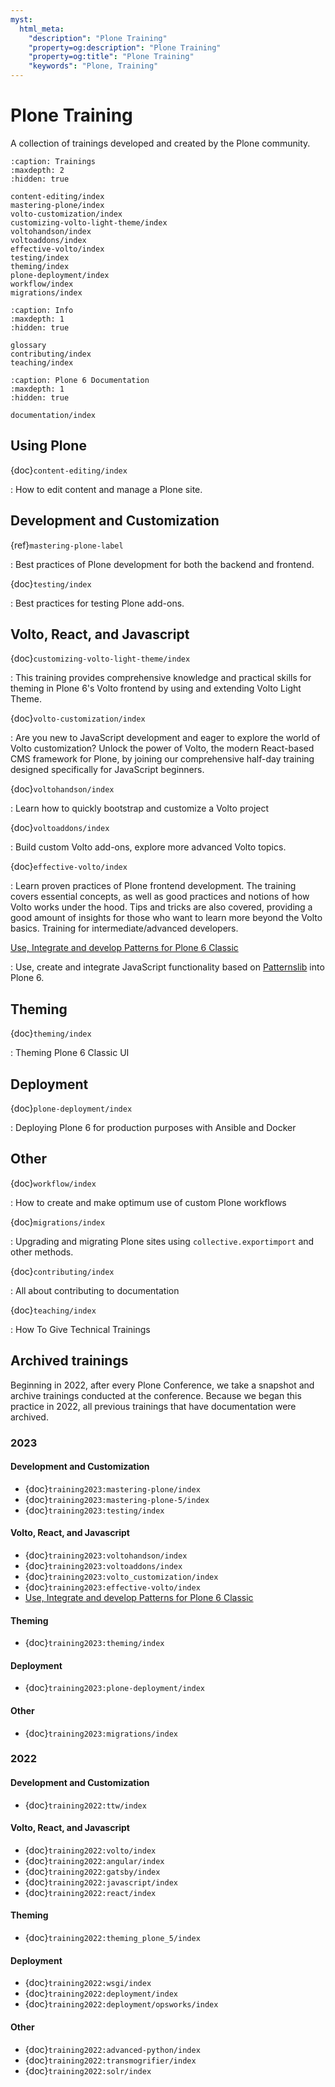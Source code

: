 ```yaml
---
myst:
  html_meta:
    "description": "Plone Training"
    "property=og:description": "Plone Training"
    "property=og:title": "Plone Training"
    "keywords": "Plone, Training"
---
```


# Plone Training

A collection of trainings developed and created by the Plone community.

```{toctree}
:caption: Trainings
:maxdepth: 2
:hidden: true

content-editing/index
mastering-plone/index
volto-customization/index
customizing-volto-light-theme/index
voltohandson/index
voltoaddons/index
effective-volto/index
testing/index
theming/index
plone-deployment/index
workflow/index
migrations/index
```

```{toctree}
:caption: Info
:maxdepth: 1
:hidden: true

glossary
contributing/index
teaching/index
```

```{toctree}
:caption: Plone 6 Documentation
:maxdepth: 1
:hidden: true

documentation/index
```

## Using Plone
{doc}`content-editing/index`

:   How to edit content and manage a Plone site.

## Development and Customization

{ref}`mastering-plone-label`

:   Best practices of Plone development for both the backend and frontend.

{doc}`testing/index`

:   Best practices for testing Plone add-ons.


## Volto, React, and Javascript

{doc}`customizing-volto-light-theme/index`

:   This training provides comprehensive knowledge and practical skills for theming in Plone 6's Volto frontend by using and extending Volto Light Theme.

{doc}`volto-customization/index`

:   Are you new to JavaScript development and eager to explore the world of Volto customization?
    Unlock the power of Volto, the modern React-based CMS framework for Plone, by joining our comprehensive half-day training designed specifically for JavaScript beginners.

{doc}`voltohandson/index`

:   Learn how to quickly bootstrap and customize a Volto project

{doc}`voltoaddons/index`

:   Build custom Volto add-ons, explore more advanced Volto topics.

{doc}`effective-volto/index`

:   Learn proven practices of Plone frontend development.
    The training covers essential concepts, as well as good practices and notions of how Volto works under the hood.
    Tips and tricks are also covered, providing a good amount of insights for those who want to learn more beyond the Volto basics.
    Training for intermediate/advanced developers.

[Use, Integrate and develop Patterns for Plone 6 Classic](https://patternslib.github.io/patternslib-training)

:   Use, create and integrate JavaScript functionality based on [Patternslib](https://patternslib.com/) into Plone 6.


## Theming

{doc}`theming/index`

:   Theming Plone 6 Classic UI


## Deployment

{doc}`plone-deployment/index`

:   Deploying Plone 6 for production purposes with Ansible and Docker


## Other

{doc}`workflow/index`

:   How to create and make optimum use of custom Plone workflows

{doc}`migrations/index`

:   Upgrading and migrating Plone sites using `collective.exportimport` and other methods.

{doc}`contributing/index`

:   All about contributing to documentation

{doc}`teaching/index`

:   How To Give Technical Trainings


## Archived trainings

Beginning in 2022, after every Plone Conference, we take a snapshot and archive trainings conducted at the conference.
Because we began this practice in 2022, all previous trainings that have documentation were archived.


### 2023

#### Development and Customization

-   {doc}`training2023:mastering-plone/index`
-   {doc}`training2023:mastering-plone-5/index`
-   {doc}`training2023:testing/index`


#### Volto, React, and Javascript

-   {doc}`training2023:voltohandson/index`
-   {doc}`training2023:voltoaddons/index`
-   {doc}`training2023:volto_customization/index`
-   {doc}`training2023:effective-volto/index`
-   [Use, Integrate and develop Patterns for Plone 6 Classic](https://patternslib.github.io/patternslib-training)


#### Theming

-   {doc}`training2023:theming/index`


#### Deployment

-   {doc}`training2023:plone-deployment/index`


#### Other

-   {doc}`training2023:migrations/index`


### 2022

#### Development and Customization

-   {doc}`training2022:ttw/index`


#### Volto, React, and Javascript

-   {doc}`training2022:volto/index`
-   {doc}`training2022:angular/index`
-   {doc}`training2022:gatsby/index`
-   {doc}`training2022:javascript/index`
-   {doc}`training2022:react/index`


#### Theming

-   {doc}`training2022:theming_plone_5/index`


#### Deployment

-   {doc}`training2022:wsgi/index`
-   {doc}`training2022:deployment/index`
-   {doc}`training2022:deployment/opsworks/index`


#### Other

-   {doc}`training2022:advanced-python/index`
-   {doc}`training2022:transmogrifier/index`
-   {doc}`training2022:solr/index`
